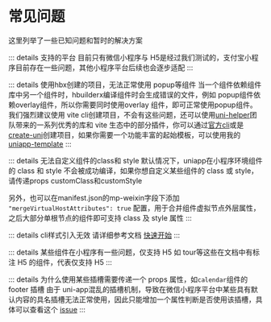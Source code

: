 # 常见问题

这里列举了一些已知问题和暂时的解决方案

::: details 支持的平台
目前只有微信小程序与 H5是经过我们测试的，支付宝小程序目前存在一些问题，其他小程序平台后续也会逐步适配
:::

::: details 使用hbx创建的项目，无法正常使用 popup等组件
当一个组件依赖组件库中另一个组件时，hbuilderx编译组件时会生成错误的文件，例如 popup组件依赖overlay组件，所以你需要同时使用overlay 组件，即可正常使用popup组件。
我们强烈建议使用 vite cli创建项目，不会有这些问题，还可以使用[uni-helper](https://github.com/uni-helper)团队带来的一系列优秀的库和 vite 生态中的部分插件，你可以通过[官方cli](https://uniapp.dcloud.net.cn/quickstart-cli.html)或是[create-uni](https://github.com/uni-helper/create-uni)创建项目，如果你需要一个功能丰富的起始模板，可以使用我的[uniapp-template](https://github.com/yang1206/uniapp-template)
:::

::: details 无法自定义组件的class和 style
默认情况下，uniapp在小程序环境组件的 class 和 style 不会被成功编译，如果你想自定义某些组件的 class 或 style，请传递props customClass和customStyle

另外，也可以在manifest.json的mp-weixin字段下添加 `"mergeVirtualHostAttributes": true` 配置，用于合并组件虚拟节点外层属性，之后大部分单根节点的组件即可支持 class 及 style 属性
:::

::: details cli样式引入无效
请详细参考文档  [快速开始](/guide/quick-start)
:::

::: details 某些组件在小程序有一些问题，仅支持 H5
如 tour等这些在文档中有标注 <Badge type="warning">H5</Badge> 的组件，代表仅支持 H5
:::

::: details 为什么使用某些插槽需要传递一个 props 属性，如`calendar`组件的footer 插槽
由于 uni-app混乱的插槽机制，导致在微信小程序平台中某些具有默认内容的具名插槽无法正常使用，因此只能增加一个属性判断是否使用该插槽，具体可以查看这个 [issue](https://github.com/dcloudio/uni-app/issues/4229#issuecomment-1612487232)
:::
